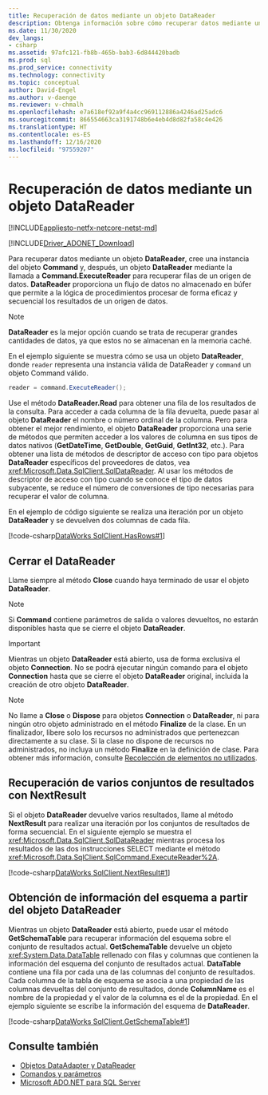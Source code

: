 ```yaml
---
title: Recuperación de datos mediante un objeto DataReader
description: Obtenga información sobre cómo recuperar datos mediante un objeto DataReader en ADO.NET con este código de ejemplo. DataReader proporciona un flujo de datos no almacenado en búfer.
ms.date: 11/30/2020
dev_langs:
- csharp
ms.assetid: 97afc121-fb8b-465b-bab3-6d844420badb
ms.prod: sql
ms.prod_service: connectivity
ms.technology: connectivity
ms.topic: conceptual
author: David-Engel
ms.author: v-daenge
ms.reviewer: v-chmalh
ms.openlocfilehash: e7a618ef92a9f4a4cc969112886a4246ad25adc6
ms.sourcegitcommit: 866554663ca3191748b6e4eb4d8d82fa58c4e426
ms.translationtype: HT
ms.contentlocale: es-ES
ms.lasthandoff: 12/16/2020
ms.locfileid: "97559207"
---
```

# <a name="retrieve-data-by-a-datareader"></a>Recuperación de datos mediante un objeto DataReader

[!INCLUDE[appliesto-netfx-netcore-netst-md](../../includes/appliesto-netfx-netcore-netst-md.md)]

[!INCLUDE[Driver_ADONET_Download](../../includes/driver_adonet_download.md)]

Para recuperar datos mediante un objeto **DataReader**, cree una instancia del objeto **Command** y, después, un objeto **DataReader** mediante la llamada a **Command.ExecuteReader** para recuperar filas de un origen de datos. **DataReader** proporciona un flujo de datos no almacenado en búfer que permite a la lógica de procedimientos procesar de forma eficaz y secuencial los resultados de un origen de datos.

> [!NOTE]
> **DataReader** es la mejor opción cuando se trata de recuperar grandes cantidades de datos, ya que estos no se almacenan en la memoria caché.

En el ejemplo siguiente se muestra cómo se usa un objeto **DataReader**, donde `reader` representa una instancia válida de DataReader y `command` un objeto Command válido.  

```csharp
reader = command.ExecuteReader();  
```

Use el método **DataReader.Read** para obtener una fila de los resultados de la consulta. Para acceder a cada columna de la fila devuelta, puede pasar al objeto **DataReader** el nombre o número ordinal de la columna. Pero para obtener el mejor rendimiento, el objeto **DataReader** proporciona una serie de métodos que permiten acceder a los valores de columna en sus tipos de datos nativos (**GetDateTime**, **GetDouble**, **GetGuid**, **GetInt32**, etc.). Para obtener una lista de métodos de descriptor de acceso con tipo para objetos **DataReader** específicos del proveedores de datos, vea <xref:Microsoft.Data.SqlClient.SqlDataReader>. Al usar los métodos de descriptor de acceso con tipo cuando se conoce el tipo de datos subyacente, se reduce el número de conversiones de tipo necesarias para recuperar el valor de columna.  

En el ejemplo de código siguiente se realiza una iteración por un objeto **DataReader** y se devuelven dos columnas de cada fila.  

[!code-csharp[DataWorks SqlClient.HasRows#1](~/../sqlclient/doc/samples/SqlDataReader_HasRows.cs#1)]

## <a name="closing-the-datareader"></a>Cerrar el DataReader  

Llame siempre al método **Close** cuando haya terminado de usar el objeto **DataReader**.

> [!NOTE]
> Si **Command** contiene parámetros de salida o valores devueltos, no estarán disponibles hasta que se cierre el objeto **DataReader**.  

> [!IMPORTANT]
> Mientras un objeto **DataReader** está abierto, usa de forma exclusiva el objeto **Connection**. No se podrá ejecutar ningún comando para el objeto **Connection** hasta que se cierre el objeto **DataReader** original, incluida la creación de otro objeto **DataReader**.  

> [!NOTE]
> No llame a **Close** o **Dispose** para objetos **Connection** o **DataReader**, ni para ningún otro objeto administrado en el método **Finalize** de la clase. En un finalizador, libere solo los recursos no administrados que pertenezcan directamente a su clase. Si la clase no dispone de recursos no administrados, no incluya un método **Finalize** en la definición de clase. Para obtener más información, consulte [Recolección de elementos no utilizados](/dotnet/standard/garbage-collection/index).
 
## <a name="retrieve-multiple-result-sets-using-nextresult"></a>Recuperación de varios conjuntos de resultados con NextResult

Si el objeto **DataReader** devuelve varios resultados, llame al método **NextResult** para realizar una iteración por los conjuntos de resultados de forma secuencial. En el siguiente ejemplo se muestra el <xref:Microsoft.Data.SqlClient.SqlDataReader> mientras procesa los resultados de las dos instrucciones SELECT mediante el método <xref:Microsoft.Data.SqlClient.SqlCommand.ExecuteReader%2A>.  

[!code-csharp[DataWorks SqlClient.NextResult#1](~/../sqlclient/doc/samples/SqlDataReader_NextResult.cs#1)]

## <a name="get-schema-information-from-the-datareader"></a>Obtención de información del esquema a partir del objeto DataReader  

Mientras un objeto **DataReader** está abierto, puede usar el método **GetSchemaTable** para recuperar información del esquema sobre el conjunto de resultados actual. **GetSchemaTable** devuelve un objeto <xref:System.Data.DataTable> rellenado con filas y columnas que contienen la información del esquema del conjunto de resultados actual. **DataTable** contiene una fila por cada una de las columnas del conjunto de resultados. Cada columna de la tabla de esquema se asocia a una propiedad de las columnas devueltas del conjunto de resultados, donde **ColumnName** es el nombre de la propiedad y el valor de la columna es el de la propiedad. En el ejemplo siguiente se escribe la información del esquema de **DataReader**.  

[!code-csharp[DataWorks SqlClient.GetSchemaTable#1](~/../sqlclient/doc/samples/SqlDataReader_GetSchemaTable.cs#1)]

## <a name="see-also"></a>Consulte también

- [Objetos DataAdapter y DataReader](dataadapters-datareaders.md)
- [Comandos y parámetros](commands-parameters.md)
- [Microsoft ADO.NET para SQL Server](microsoft-ado-net-sql-server.md)
